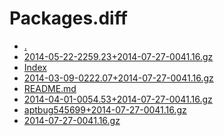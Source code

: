 Packages.diff
========================

- [.](.)
- [2014-05-22-2259.23+2014-07-27-0041.16.gz](2014-05-22-2259.23+2014-07-27-0041.16.gz)
- [Index](Index)
- [2014-03-09-0222.07+2014-07-27-0041.16.gz](2014-03-09-0222.07+2014-07-27-0041.16.gz)
- [README.md](README.md)
- [2014-04-01-0054.53+2014-07-27-0041.16.gz](2014-04-01-0054.53+2014-07-27-0041.16.gz)
- [aptbug545699+2014-07-27-0041.16.gz](aptbug545699+2014-07-27-0041.16.gz)
- [2014-07-27-0041.16.gz](2014-07-27-0041.16.gz)
